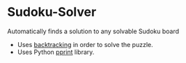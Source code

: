 # Sudoku-Solver
<p1>Automatically finds a solution to any solvable Sudoku board</p1>
- Uses [backtracking](https://www.geeksforgeeks.org/introduction-to-backtracking-data-structure-and-algorithm-tutorials/#:~:text=According%20to%20the%20wiki%20definition,to%20solve%20a%20computational%20problem.) in order to solve the puzzle.
- Uses Python [pprint](https://docs.python.org/3/library/pprint.html) library.
